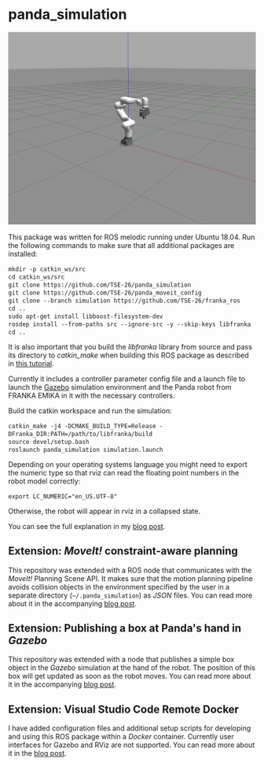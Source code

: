 # panda_simulation

![Panda in Gazebo](assets/panda-in-gazebo.png?raw=true "Panda in Gazebo")

This package was written for ROS melodic running under Ubuntu 18.04. Run the following commands to make sure that all additional packages are installed:

```
mkdir -p catkin_ws/src
cd catkin_ws/src
git clone https://github.com/TSE-26/panda_simulation
git clone https://github.com/TSE-26/panda_moveit_config
git clone --branch simulation https://github.com/TSE-26/franka_ros
cd ..
sudo apt-get install libboost-filesystem-dev
rosdep install --from-paths src --ignore-src -y --skip-keys libfranka
cd ..
```
It is also important that you build the *libfranka* library from source and pass its directory to *catkin_make*  when building this ROS package as described in [this tutorial](https://frankaemika.github.io/docs/installation.html#building-from-source).

Currently it includes a controller parameter config file and a launch file to launch the [Gazebo](http://gazebosim.org) simulation environment and the Panda robot from FRANKA EMIKA in it with the necessary controllers.

Build the catkin workspace and run the simulation:
```
catkin_make -j4 -DCMAKE_BUILD_TYPE=Release -DFranka_DIR:PATH=/path/to/libfranka/build
source devel/setup.bash
roslaunch panda_simulation simulation.launch
```

Depending on your operating systems language you might need to export the numeric type so that rviz can read the floating point numbers in the robot model correctly:

```
export LC_NUMERIC="en_US.UTF-8"
```
Otherwise, the robot will appear in rviz in a collapsed state.


You can see the full explanation in my [blog post](https://erdalpekel.de/?p=55).

## Extension: _MoveIt!_ constraint-aware planning

This repository was extended with a ROS node that communicates with the _MoveIt!_ Planning Scene API. It makes sure that the motion planning pipeline avoids collision objects in the environment specified by the user in a separate directory (`~/.panda_simulation`) as _JSON_ files. You can read more about it in the accompanying [blog post](https://erdalpekel.de/?p=123).

## Extension: Publishing a box at Panda's hand in _Gazebo_

This repository was extended with a node that publishes a simple box object in the _Gazebo_ simulation at the hand of the robot. The position of this box will get updated as soon as the robot moves. You can read more about it in the accompanying [blog post](https://erdalpekel.de/?p=178).

## Extension: Visual Studio Code Remote Docker

I have added configuration files and additional setup scripts for developing and using this ROS package within a *Docker* container. Currently user interfaces for Gazebo and RViz are not supported. You can read more about it in the [blog post](https://erdalpekel.de/?p=219).
